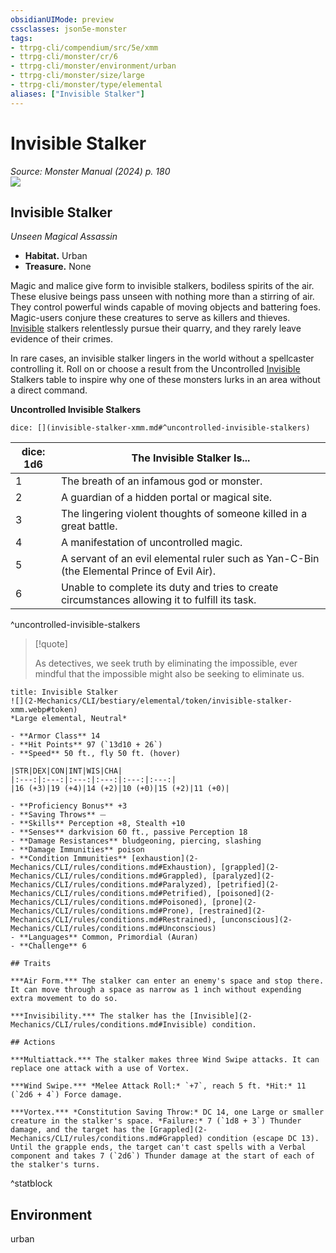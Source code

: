 ```yaml
---
obsidianUIMode: preview
cssclasses: json5e-monster
tags:
- ttrpg-cli/compendium/src/5e/xmm
- ttrpg-cli/monster/cr/6
- ttrpg-cli/monster/environment/urban
- ttrpg-cli/monster/size/large
- ttrpg-cli/monster/type/elemental
aliases: ["Invisible Stalker"]
---
```

# Invisible Stalker
*Source: Monster Manual (2024) p. 180*  
![](2-Mechanics/CLI/books/monster-manual-2025/img/invisible-stalker.webp#right)

## Invisible Stalker

*Unseen Magical Assassin*

- **Habitat.** Urban  
- **Treasure.** None  

Magic and malice give form to invisible stalkers, bodiless spirits of the air. These elusive beings pass unseen with nothing more than a stirring of air. They control powerful winds capable of moving objects and battering foes. Magic-users conjure these creatures to serve as killers and thieves. [Invisible](2-Mechanics/CLI/rules/conditions.md#Invisible) stalkers relentlessly pursue their quarry, and they rarely leave evidence of their crimes.

In rare cases, an invisible stalker lingers in the world without a spellcaster controlling it. Roll on or choose a result from the Uncontrolled [Invisible](2-Mechanics/CLI/rules/conditions.md#Invisible) Stalkers table to inspire why one of these monsters lurks in an area without a direct command.

**Uncontrolled Invisible Stalkers**

`dice: [](invisible-stalker-xmm.md#^uncontrolled-invisible-stalkers)`

| dice: 1d6 | The Invisible Stalker Is... |
|-----------|-----------------------------|
| 1 | The breath of an infamous god or monster. |
| 2 | A guardian of a hidden portal or magical site. |
| 3 | The lingering violent thoughts of someone killed in a great battle. |
| 4 | A manifestation of uncontrolled magic. |
| 5 | A servant of an evil elemental ruler such as Yan-C-Bin (the Elemental Prince of Evil Air). |
| 6 | Unable to complete its duty and tries to create circumstances allowing it to fulfill its task. |
^uncontrolled-invisible-stalkers

> [!quote]  
> 
> As detectives, we seek truth by eliminating the impossible, ever mindful that the impossible might also be seeking to eliminate us.


```ad-statblock
title: Invisible Stalker
![](2-Mechanics/CLI/bestiary/elemental/token/invisible-stalker-xmm.webp#token)
*Large elemental, Neutral*

- **Armor Class** 14 
- **Hit Points** 97 (`13d10 + 26`) 
- **Speed** 50 ft., fly 50 ft. (hover)

|STR|DEX|CON|INT|WIS|CHA|
|:---:|:---:|:---:|:---:|:---:|:---:|
|16 (+3)|19 (+4)|14 (+2)|10 (+0)|15 (+2)|11 (+0)|

- **Proficiency Bonus** +3
- **Saving Throws** ⏤
- **Skills** Perception +8, Stealth +10
- **Senses** darkvision 60 ft., passive Perception 18
- **Damage Resistances** bludgeoning, piercing, slashing
- **Damage Immunities** poison
- **Condition Immunities** [exhaustion](2-Mechanics/CLI/rules/conditions.md#Exhaustion), [grappled](2-Mechanics/CLI/rules/conditions.md#Grappled), [paralyzed](2-Mechanics/CLI/rules/conditions.md#Paralyzed), [petrified](2-Mechanics/CLI/rules/conditions.md#Petrified), [poisoned](2-Mechanics/CLI/rules/conditions.md#Poisoned), [prone](2-Mechanics/CLI/rules/conditions.md#Prone), [restrained](2-Mechanics/CLI/rules/conditions.md#Restrained), [unconscious](2-Mechanics/CLI/rules/conditions.md#Unconscious)
- **Languages** Common, Primordial (Auran)
- **Challenge** 6

## Traits

***Air Form.*** The stalker can enter an enemy's space and stop there. It can move through a space as narrow as 1 inch without expending extra movement to do so.

***Invisibility.*** The stalker has the [Invisible](2-Mechanics/CLI/rules/conditions.md#Invisible) condition.

## Actions

***Multiattack.*** The stalker makes three Wind Swipe attacks. It can replace one attack with a use of Vortex.

***Wind Swipe.*** *Melee Attack Roll:* `+7`, reach 5 ft. *Hit:* 11 (`2d6 + 4`) Force damage.

***Vortex.*** *Constitution Saving Throw:* DC 14, one Large or smaller creature in the stalker's space. *Failure:* 7 (`1d8 + 3`) Thunder damage, and the target has the [Grappled](2-Mechanics/CLI/rules/conditions.md#Grappled) condition (escape DC 13). Until the grapple ends, the target can't cast spells with a Verbal component and takes 7 (`2d6`) Thunder damage at the start of each of the stalker's turns.
```
^statblock

## Environment

urban